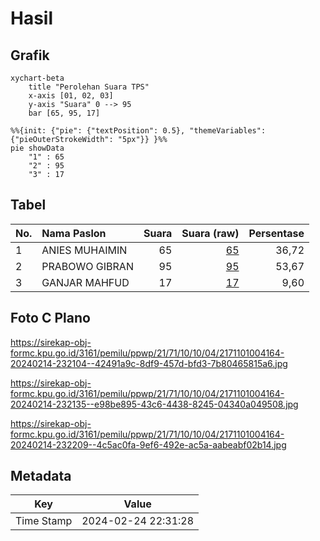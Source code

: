 # Hasil

## Grafik

```mermaid
xychart-beta
    title "Perolehan Suara TPS"
    x-axis [01, 02, 03]
    y-axis "Suara" 0 --> 95
    bar [65, 95, 17]
```

```mermaid
%%{init: {"pie": {"textPosition": 0.5}, "themeVariables": {"pieOuterStrokeWidth": "5px"}} }%%
pie showData
    "1" : 65
    "2" : 95
    "3" : 17
```

## Tabel

| No. | Nama Paslon    | Suara | Suara (raw) | Persentase |
|:--- |:-------------- | -----:| -----------:| ----------:|
| 1   | ANIES MUHAIMIN | 65    | [65][p-1]   | 36,72      |
| 2   | PRABOWO GIBRAN | 95    | [95][p-2]   | 53,67      |
| 3   | GANJAR MAHFUD  | 17    | [17][p-3]   | 9,60       |


[p-1]: https://github.com/gigit-pemilu/pemilu-2024-21-kepulauan-riau/blob/main/pilpres/hitung-suara/sub/21-kepulauan-riau/sub/71-kota-batam/sub/10-batam-kota/sub/1004-belian/sub/164-tps/sub/paslon-1.txt
[p-2]: https://github.com/gigit-pemilu/pemilu-2024-21-kepulauan-riau/blob/main/pilpres/hitung-suara/sub/21-kepulauan-riau/sub/71-kota-batam/sub/10-batam-kota/sub/1004-belian/sub/164-tps/sub/paslon-2.txt
[p-3]: https://github.com/gigit-pemilu/pemilu-2024-21-kepulauan-riau/blob/main/pilpres/hitung-suara/sub/21-kepulauan-riau/sub/71-kota-batam/sub/10-batam-kota/sub/1004-belian/sub/164-tps/sub/paslon-3.txt

## Foto C Plano

https://sirekap-obj-formc.kpu.go.id/3161/pemilu/ppwp/21/71/10/10/04/2171101004164-20240214-232104--42491a9c-8df9-457d-bfd3-7b80465815a6.jpg

https://sirekap-obj-formc.kpu.go.id/3161/pemilu/ppwp/21/71/10/10/04/2171101004164-20240214-232135--e98be895-43c6-4438-8245-04340a049508.jpg

https://sirekap-obj-formc.kpu.go.id/3161/pemilu/ppwp/21/71/10/10/04/2171101004164-20240214-232209--4c5ac0fa-9ef6-492e-ac5a-aabeabf02b14.jpg


## Metadata

| Key        | Value               |
| ---------- | ------------------- |
| Time Stamp | 2024-02-24 22:31:28 |



